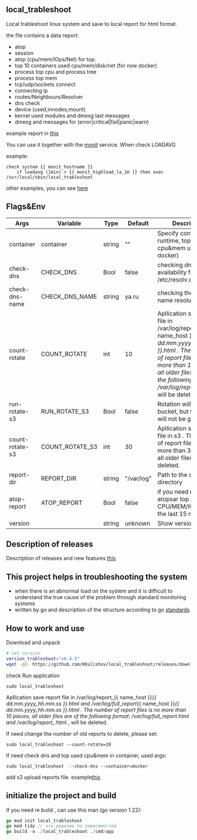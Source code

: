 ## local_trableshoot
Local trableshoot linux system  and save to  local report for html format.

the file contains a data report:
 - atop  
 - session 
 - atop (cpu/mem/IOps/Net) for top. 
 - top 10 containers used cpu/mem/disk/net (for now docker)
 - process top cpu and process tree 
 - process top mem
 - tcp/udp/sockets connect 
 - connecting ip 
 - routes/Neighbours/Resolver
 - dns check  
 - device (used,innodes,mount)
 - kernel used modules and dmesg last messages
 - dmesg and messages for (error|critical|fail|panic|warn) 

example report in [this](./docs/example/report_tooz-Aspire-V3-571G_09.10.2024_09:28:44.html) 

You can use it together with the [monit](https://www.mmonit.com/monit/) service. When check LOADAVG 

example:
```
check system {{ monit_hostname }}
    if loadavg (1min) > {{ monit_highload_la_1m }} then exec /usr/local/sbin/local_trableshoot
```
other examples, you can see [here](https://www.mmonit.com/monit/documentation/monit.html)

## Flags&Env

| Args             | Variable         | Type    | Default | Description      |
|------------------|------------------|---------|---------|------------------|
| container        | container        | string  | ""      | Specify container runtime, top 10 cpu&mem usage, (e.g. docker) |
| check-dns      | CHECK_DNS          | Bool    | false   | checking dns availability from /etc/resolv.conf |
| check-dns-name | CHECK_DNS_NAME     | string  | ya.ru   | checking the DNS name resolution |
| count-rotate   | COUNT_ROTATE       | int     | 10      | Apllication save report file in /var/log/report_{{ name_host }}_{{ dd.mm.yyyy_hh.mm.ss }}.html . The number of report files is no more than 10 pieces, all older files are of the following format: /var/log/report_*.html , will be deleted.  |
| run-rotate-s3 | RUN_ROTATE_S3   | Bool     | false      | Rotation will run in s3 bucket, but the report will not be generated  |
| count-rotate-s3 | COUNT_ROTATE_S3   | int     | 30      | Apllication save report file in s3 . The number of report files is no more than 30 pieces, all older files, will be deleted.  |
|report-dir        | REPORT_DIR        | string  | "/var/log"   | Path to the save report directory  |
|atop-report        | ATOP_REPORT        | Bool  | false   | if you need report atopsar top utilization CPU/MEM/IO/NET in the last 15 minutes  |
|version           |                   | string  | unknown   | Show version build  |


## Description of releases

Description of releases and new features [this](./docs/realese.md) 

## This project helps in troubleshooting the system

- when there is an abnormal load on the system and it is difficult to understand the true cause of the problem through standard monitoring systems
- written by go and description of the structure according to go [standards](https://github.com/golang-standards/project-layout/blob/master/README.md) 

## How to work and use 

Download and unpack

```sh 
# set version 
version_trableshoot="v0.4.5"
wget -qO- https://github.com/KKulishov/local_trableshoot/releases/download/$version_trableshoot/local_trableshoot.tar.gz | sudo tar xvz -C /usr/local/sbin --strip-components=1 && rm -f local_trableshoot.tar.gz
```

check Run application 

```
sudo local_trableshoot 
```

Apllication save report file in /var/log/report_{{ name_host }}_{{ dd.mm.yyyy_hh.mm.ss }}.html and /var/log/full_report_{{ name_host }}_{{ dd.mm.yyyy_hh.mm.ss }}.html . The number of report files is no more than 10 pieces, all older files are of the following format: /var/log/full_report_*.html and /var/log/report_*.html , will be deleted. 

If need change the number of old reports to delete, please set:
```
sudo local_trableshoot --count-rotate=20
```

If need check dns and top used cpu&mem in container, used args:
```
sudo local_trableshoot  --check-dns --container=docker
```

add s3 upload reports file. example[this](./docs/s3.md)

## initialize the project and build 

If you need re build , can use this man (go version 1.22):

```go
go mod init local_trableshoot
go mod tidy // это решение по зависимостей 
go build -o ./local_trableshoot ./cmd/app
```


